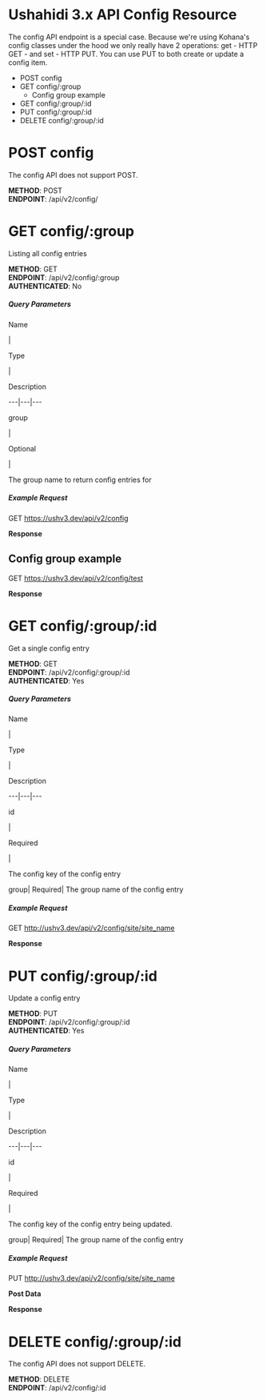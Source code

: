 # Ushahidi 3.x API Config Resource



The config API endpoint is a special case. Because we're using Kohana's config
classes under the hood we only really have 2 operations: get - HTTP GET - and
set - HTTP PUT. You can use PUT to both create or update a config item.

  * POST config
  * GET config/:group
    * Config group example
  * GET config/:group/:id
  * PUT config/:group/:id
  * DELETE config/:group/:id

# POST config

The config API does not support POST.

**METHOD**: POST  
**ENDPOINT**: /api/v2/config/

# GET config/:group

Listing all config entries

**METHOD**: GET  
**ENDPOINT**: /api/v2/config/:group  
**AUTHENTICATED**: No

##### Query Parameters

Name

|

Type

|

Description  
  
---|---|---  
  
group

|

Optional

|

The group name to return config entries for  
  
##### Example Request

GET https://ushv3.dev/api/v2/config  

**Response**

## Config group example

GET  https://ushv3.dev/api/v2/config/test

**Response**

# GET config/:group/:id

Get a single config entry

**METHOD**: GET  
**ENDPOINT**: /api/v2/config/:group/:id  
**AUTHENTICATED**: Yes

##### Query Parameters

Name

|

Type

|

Description  
  
---|---|---  
  
id

|

Required

|

The config key of the config entry  
  
group| Required| The group name of the config entry  
  
##### Example Request

GET http://ushv3.dev/api/v2/config/site/site_name

**Response**

# PUT config/:group/:id

Update a config entry

**METHOD**: PUT  
**ENDPOINT**: /api/v2/config/:group/:id  
**AUTHENTICATED**: Yes

##### Query Parameters

Name

|

Type

|

Description  
  
---|---|---  
  
id

|

Required

|

The config key of the config entry being updated.  
  
group| Required| The group name of the config entry  
  
##### Example Request

PUT http://ushv3.dev/api/v2/config/site/site_name

**Post Data**

**Response**

# DELETE config/:group/:id

The config API does not support DELETE.

**METHOD**: DELETE  
**ENDPOINT**: /api/v2/config/:id  


